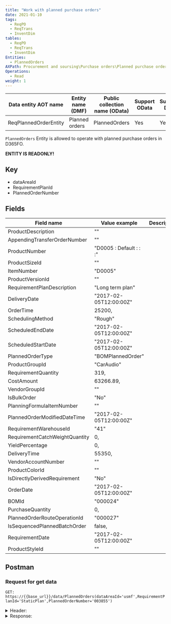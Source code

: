 ```yaml
---
title: "Work with planned purchase orders"
date: 2021-01-10
tags:
  - ReqPO
  - ReqTrans
  - InventDim
tables:
  - ReqPO
  - ReqTrans
  - InventDim
Entities: 
  - PlannedOrders
AXPath: Procurement and soursing\Purchase orders\Planned purchase orders
Operations:
  - Read
weight: 1
---
```


| Data entity AOT name  | Entity name (DMF) | Public collection name (OData) | Support OData | Support DMF | Category | ReadOnly |
| --------------------- | ----------------- | ------------------------------ | ------------- | ----------- | -------- | -------- |
| ReqPlannedOrderEntity | Planned orders    | PlannedOrders                  | Yes           | Yes         | Document | YES      |

`PlannedOrders` Entity is allowed to operate with planned purchase orders in D365FO.

__ENTITY IS READONLY!__

## Key

- dataAreaId
- RequirementPlanId
- PlannedOrderNumber

## Fields

| Field name                     | Value example             | Description |
| ------------------------------ | ------------------------- | ----------- |
| ProductDescription             | ""                        |             |
| AppendingTransferOrderNumber   | ""                        |             |
| ProductNumber                  | "D0005 : Default :  :  :" |             |
| ProductSizeId                  | ""                        |             |
| ItemNumber                     | "D0005"                   |             |
| ProductVersionId               | ""                        |             |
| RequirementPlanDescription     | "Long term plan"          |             |
| DeliveryDate                   | "2017-02-05T12:00:00Z"    |             |
| OrderTime                      | 25200,                    |             |
| SchedulingMethod               | "Rough"                   |             |
| ScheduledEndDate               | "2017-02-05T12:00:00Z"    |             |
| ScheduledStartDate             | "2017-02-05T12:00:00Z"    |             |
| PlannedOrderType               | "BOMPlannedOrder"         |             |
| ProductGroupId                 | "CarAudio"                |             |
| RequirementQuantity            | 319,                      |             |
| CostAmount                     | 63266.89,                 |             |
| VendorGroupId                  | ""                        |             |
| IsBulkOrder                    | "No"                      |             |
| PlanningFormulaItemNumber      | ""                        |             |
| PlannedOrderModifiedDateTime   | "2017-02-05T12:00:00Z"    |             |
| RequirementWarehouseId         | "41"                      |             |
| RequirementCatchWeightQuantity | 0,                        |             |
| YieldPercentage                | 0,                        |             |
| DeliveryTime                   | 55350,                    |             |
| VendorAccountNumber            | ""                        |             |
| ProductColorId                 | ""                        |             |
| IsDirectlyDerivedRequirement   | "No"                      |             |
| OrderDate                      | "2017-02-05T12:00:00Z"    |             |
| BOMId                          | "000024"                  |             |
| PurchaseQuantity               | 0,                        |             |
| PlannedOrderRouteOperationId   | "000027"                  |             |
| IsSequencedPlannedBatchOrder   | false,                    |             |
| RequirementDate                | "2017-02-05T12:00:00Z"    |             |
| ProductStyleId                 | ""                        |             |

## Postman

### Request for get data

`GET: https://{{base_url}}/data/PlannedOrders(dataAreaId='usmf',RequirementPlanId='StaticPlan',PlannedOrderNumber='003855')`

<details>
    <summary>
    Header:
    </summary>

```json
OData-Version:4.0
OData-MaxVersion:4.0
Content-Type:application/json;odata.metadata=minimal
Accept:application/json;odata.metadata=minimal
Accept-Charset:UTF-8
Authorization:Bearer {{token}}
Host:{{base_url}}
```

</details>

<details>
<summary>
Response:
</summary>

```json
{
    "@odata.context": "https://{{base_url}}/data/$metadata#PlannedOrders/$entity",
    "@odata.etag": "W/\"JzAsMjI1NjU0MjEyMzcn\"",
    "dataAreaId": "usmf",
    "RequirementPlanId": "StaticPlan",
    "PlannedOrderNumber": "003855",
    "RequirementPlanType": "SchedPlan",
    "ProductSearchName": "",
    "BuyerGroupId": "",
    "IsLeadTimeUsingWorkingDays": "No",
    "LeadTimeDays": 0,
    "ProductConfigurationId": "Default",
    "ProcessingStatus": "Unadministered",
    "RequirementWarehouseLocationId": "",
    "AppendingPurchaseOrderNumber": "",
    "PurchaseUnitSymbol": "",
    "RequirementSiteId": "4",
    "ProductDescription": "",
    "AppendingTransferOrderNumber": "",
    "ProductNumber": "D0005 : Default :  :  :",
    "ProductSizeId": "",
    "ItemNumber": "D0005",
    "ProductVersionId": "",
    "RequirementPlanDescription": "Long term plan",
    "DeliveryDate": "2017-02-05T12:00:00Z",
    "OrderTime": 25200,
    "SchedulingMethod": "Rough",
    "ScheduledEndDate": "2017-02-05T12:00:00Z",
    "ScheduledStartDate": "2017-02-01T12:00:00Z",
    "PlannedOrderType": "BOMPlannedOrder",
    "ProductGroupId": "CarAudio",
    "RequirementQuantity": 319,
    "CostAmount": 63266.89,
    "VendorGroupId": "",
    "IsBulkOrder": "No",
    "PlanningFormulaItemNumber": "",
    "PlannedOrderModifiedDateTime": "2017-01-06T14:38:46Z",
    "RequirementWarehouseId": "41",
    "RequirementCatchWeightQuantity": 0,
    "YieldPercentage": 0,
    "DeliveryTime": 55350,
    "VendorAccountNumber": "",
    "ProductColorId": "",
    "IsDirectlyDerivedRequirement": "No",
    "OrderDate": "2017-02-01T12:00:00Z",
    "BOMId": "000024",
    "PurchaseQuantity": 0,
    "PlannedOrderRouteOperationId": "000027",
    "IsSequencedPlannedBatchOrder": false,
    "RequirementDate": "2017-02-05T12:00:00Z",
    "ProductStyleId": ""
}
```

</details>
